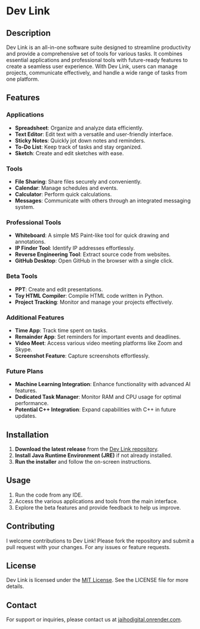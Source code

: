 # Dev Link

## Description

Dev Link is an all-in-one software suite designed to streamline productivity and provide a comprehensive set of tools for various tasks. It combines essential applications and professional tools with future-ready features to create a seamless user experience. With Dev Link, users can manage projects, communicate effectively, and handle a wide range of tasks from one platform.

## Features

### Applications
- **Spreadsheet**: Organize and analyze data efficiently.
- **Text Editor**: Edit text with a versatile and user-friendly interface.
- **Sticky Notes**: Quickly jot down notes and reminders.
- **To-Do List**: Keep track of tasks and stay organized.
- **Sketch**: Create and edit sketches with ease.

### Tools
- **File Sharing**: Share files securely and conveniently.
- **Calendar**: Manage schedules and events.
- **Calculator**: Perform quick calculations.
- **Messages**: Communicate with others through an integrated messaging system.

### Professional Tools
- **Whiteboard**: A simple MS Paint-like tool for quick drawing and annotations.
- **IP Finder Tool**: Identify IP addresses effortlessly.
- **Reverse Engineering Tool**: Extract source code from websites.
- **GitHub Desktop**: Open GitHub in the browser with a single click.

### Beta Tools
- **PPT**: Create and edit presentations.
- **Toy HTML Compiler**: Compile HTML code written in Python.
- **Project Tracking**: Monitor and manage your projects effectively.

### Additional Features
- **Time App**: Track time spent on tasks.
- **Remainder App**: Set reminders for important events and deadlines.
- **Video Meet**: Access various video meeting platforms like Zoom and Skype.
- **Screenshot Feature**: Capture screenshots effortlessly.

### Future Plans
- **Machine Learning Integration**: Enhance functionality with advanced AI features.
- **Dedicated Task Manager**: Monitor RAM and CPU usage for optimal performance.
- **Potential C++ Integration**: Expand capabilities with C++ in future updates.

## Installation

1. **Download the latest release** from the [Dev Link repository](https://github.com/avarshvir/Dev-Link-Software-for-Developers-and-Users).
2. **Install Java Runtime Environment (JRE)** if not already installed.
3. **Run the installer** and follow the on-screen instructions.

## Usage

1. Run the code from any IDE.
2. Access the various applications and tools from the main interface.
3. Explore the beta features and provide feedback to help us improve.

## Contributing

I welcome contributions to Dev Link! Please fork the repository and submit a pull request with your changes. For any issues or feature requests.

## License

Dev Link is licensed under the [MIT License](#). See the LICENSE file for more details.

## Contact

For support or inquiries, please contact us at [jaihodigital.onrender.com](#https://jaihodigital.onrender.com).
